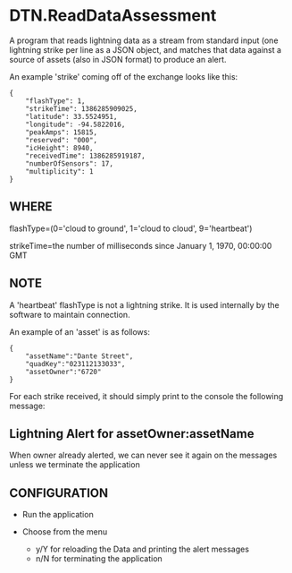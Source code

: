 # DTN.ReadDataAssessment

A program that reads lightning data as a stream from standard input (one lightning strike per line as a JSON object, and matches that data against a source of assets (also in JSON format) to produce an alert.

An example 'strike' coming off of the exchange looks like this:
```
{
    "flashType": 1,
    "strikeTime": 1386285909025,
    "latitude": 33.5524951,
    "longitude": -94.5822016,
    "peakAmps": 15815,
    "reserved": "000",
    "icHeight": 8940,
    "receivedTime": 1386285919187,
    "numberOfSensors": 17,
    "multiplicity": 1
}
```

## WHERE
flashType=(0='cloud to ground', 1='cloud to cloud', 9='heartbeat')

strikeTime=the number of milliseconds since January 1, 1970, 00:00:00 GMT

## NOTE
A 'heartbeat' flashType is not a lightning strike. It is used internally by the software to maintain connection.

An example of an 'asset' is as follows:
```
{
    "assetName":"Dante Street",
    "quadKey":"023112133033",
    "assetOwner":"6720"
}
```

For each strike received, it should simply print to the console the following message:

## Lightning Alert for assetOwner:assetName

When owner already alerted, we can never see it again on the messages unless we terminate the application

CONFIGURATION
-------------
 
 * Run the application

 * Choose from the menu
      - y/Y for reloading the Data and printing the alert messages
      - n/N for terminating the application
